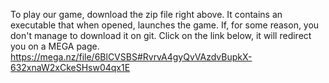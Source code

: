 To play our game, download the zip file right above. It contains an executable that when opened, launches the game.
If, for some reason, you don't manage to download it on git. Click on the link below, it will redirect you on a MEGA page. 
https://mega.nz/file/6BlCVSBS#RvrvA4gyQvVAzdvBupkX-632xnaW2xCkeSHsw04qx1E
